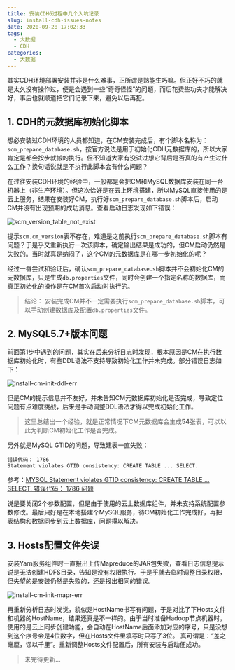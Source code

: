 ```yaml
---
title: 安装CDH6过程中几个入坑记录
slug: install-cdh-issues-notes
date: 2020-09-28 17:02:33
tags:
  - 大数据
  - CDH
categories:
  - 大数据
---
```


其实CDH环境部署安装并非是什么难事，正所谓是熟能生巧嘛。但正好不巧的就是太久没有操作过，便是会遇到一些“奇奇怪怪”的问题，而后花费些功夫才能解决好，事后也就顺道把它们记录下来，避免以后再犯。

<!--more-->

## 1. CDH的元数据库初始化脚本

想必安装过CDH环境的人员都知道，在CM安装完成后，有个脚本名称为：`scm_prepare_database.sh`，按官方说法是用于初始化CDH元数据库的，所以大家肯定是都会按步就搬的执行。但不知道大家有没试过想它背后是否真的有产生过什么工作？换句话说就是不执行此脚本会有什么问题？

在过往安装CDH环境的经验中，一般都是会把CM和MySQL数据库安装在同一台机器上（非生产环境）。但这次恰好是在云上环境搭建，所以MySQL直接使用的是云上服务，结果在安装好CM，执行好`scm_prepare_database.sh`脚本后，启动CM并没有出现预期的成功消息。查看启动日志发现如下错误：

![scm_version_table_not_exist](http://myblog.lisenhui.cn/2020/09-28-install-cm-scm_version_table_not_exist.png-alias)

提示`scm.cm_version`表不存在，难道是之前执行`scm_prepare_database.sh`脚本有问题？于是乎又重新执行一次该脚本，确定输出结果是成功的，但CM启动仍然是失败的。当时就真是纳闷了，这个CM的元数据库是在哪一步初始化的呢？

经过一番尝试和验证后，确认`scm_prepare_database.sh`脚本并不会初始化CM的元数据库，只是生成`db.properties`文件，同时会创建一个指定名称的数据库，而真正初始化的操作是在CM首次启动时执行的。

> 结论： 安装完成CM并不一定需要执行`scm_prepare_database.sh`脚本，可以手动创建数据库及配置`db.properties`文件。

## 2. MySQL5.7+版本问题

前面第1步中遇到的问题，其实在后来分析日志时发现，根本原因是CM在执行数据库初始化时，有些DDL语法不支持导致初始化工作并未完成。部分错误日志如下：

![install-cm-init-ddl-err](http://myblog.lisenhui.cn/2020/09-28-install-cm-init-ddl-err.png-alias)

但是CM的提示信息并不友好，并未告知CM元数据库初始化是否完成，导致定位问题有点难度挑战，后来是手动调整DDL语法才得以完成初始化工作。

> 这里总结出一个经验，就是正常情况下CM元数据库会生成**54**张表，可以以此为判断CM初始化工作是否完成。

另外就是MySQL GTID的问题，导致建表一直失败：

```shell
错误代码： 1786
Statement violates GTID consistency: CREATE TABLE ... SELECT.
```

参考：[MYSQL Statement violates GTID consistency: CREATE TABLE ... SELECT. 错误代码： 1786 问题](https://www.cnblogs.com/zzw-zyba/p/8044960.html)

说是要关闭2个参数配置，但是由于使用的云上数据库组件，并未支持系统配置参数修改。最后只好是在本地搭建个MySQL服务，待CM初始化工作完成好，再把表结构和数据同步到云上数据库，问题得以解决。

## 3. Hosts配置文件失误

安装Yarn服务组件时一直报出上传Mapreduce的JAR包失败，查看日志信息提示说是无法创建HDFS目录，告知是没有权限执行。于是乎就去临时调整目录权限，但失望的是安装仍然是失败的，还是报出相同的错误。

![install-cm-init-mapr-err](http://myblog.lisenhui.cn/2020/09-28-install-cm-init-mapr-err.png-alias)

再重新分析日志时发觉，貌似是HostName书写有问题，于是对比了下Hosts文件和机器的HostName，结果还真是不一样的。由于当时准备Hadoop节点机器时，使用的是云上同步创建功能，会自动在HostName后面添加对应的序号，只是没想到这个序号会是4位数字，但在Hosts文件里填写时只写了3位。 真可谓是：“差之毫厘，谬以千里”。重新调整Hosts文件配置后，所有安装与启动便成功。

> 未完待更新...
